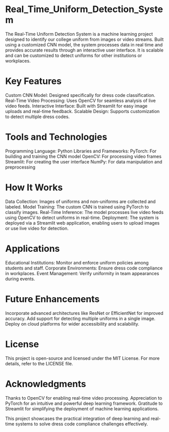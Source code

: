# Real_Time_Uniform_Detection_System
The Real-Time Uniform Detection System is a machine learning project designed to identify our college uniform from images or video streams. Built using a customized CNN model, the system processes data in real time and provides accurate results through an interactive user interface. It is scalable and can be customized to detect uniforms for other institutions or workplaces.

# Key Features
Custom CNN Model: Designed specifically for dress code classification.
Real-Time Video Processing: Uses OpenCV for seamless analysis of live video feeds.
Interactive Interface: Built with Streamlit for easy image uploads and real-time feedback.
Scalable Design: Supports customization to detect multiple dress codes.

# Tools and Technologies
Programming Language: Python
Libraries and Frameworks:
PyTorch: For building and training the CNN model
OpenCV: For processing video frames
Streamlit: For creating the user interface
NumPy: For data manipulation and preprocessing

# How It Works
Data Collection: Images of uniforms and non-uniforms are collected and labeled.
Model Training: The custom CNN is trained using PyTorch to classify images.
Real-Time Inference: The model processes live video feeds using OpenCV to detect uniforms in real-time.
Deployment: The system is deployed via a Streamlit web application, enabling users to upload images or use live video for detection.

# Applications
Educational Institutions: Monitor and enforce uniform policies among students and staff.
Corporate Environments: Ensure dress code compliance in workplaces.
Event Management: Verify uniformity in team appearances during events.
# Future Enhancements
Incorporate advanced architectures like ResNet or EfficientNet for improved accuracy.
Add support for detecting multiple uniforms in a single image.
Deploy on cloud platforms for wider accessibility and scalability.
# License
This project is open-source and licensed under the MIT License. For more details, refer to the LICENSE file.

# Acknowledgments
Thanks to OpenCV for enabling real-time video processing.
Appreciation to PyTorch for an intuitive and powerful deep learning framework.
Gratitude to Streamlit for simplifying the deployment of machine learning applications.

This project showcases the practical integration of deep learning and real-time systems to solve dress code compliance challenges effectively.
